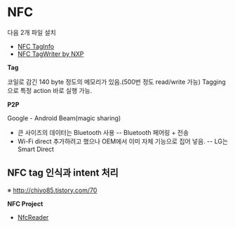 
# NFC
다음 2개 파일 설치
 - [NFC TagInfo](https://play.google.com/store/apps/details?id=at.mroland.android.apps.nfctaginfo)
 - [NFC TagWriter by NXP](https://play.google.com/store/apps/details?id=com.nxp.nfc.tagwriter)

**Tag**

코일로 감긴 140 byte 정도의 메모리가 있음.(500번 정도 read/write 가능)
Tagging으로 특정 action 바로 실행 가능.

**P2P**

Google - Android Beam(magic sharing)
 - 큰 사이즈의 데이터는 Bluetooth 사용
 -- Bluetooth 페어링 + 전송
 - Wi-Fi direct 추가하려고 했으나 OEM에서 이미 자체 기능으로 집어 넣음.
 -- LG는 Smart Direct
 
## NFC tag 인식과 intent 처리
※ http://chiyo85.tistory.com/70




**NFC Project**

 - [NfcReader](https://github.com/neoend/mds-android-connectivity/tree/master/NFC/NfcReader)




